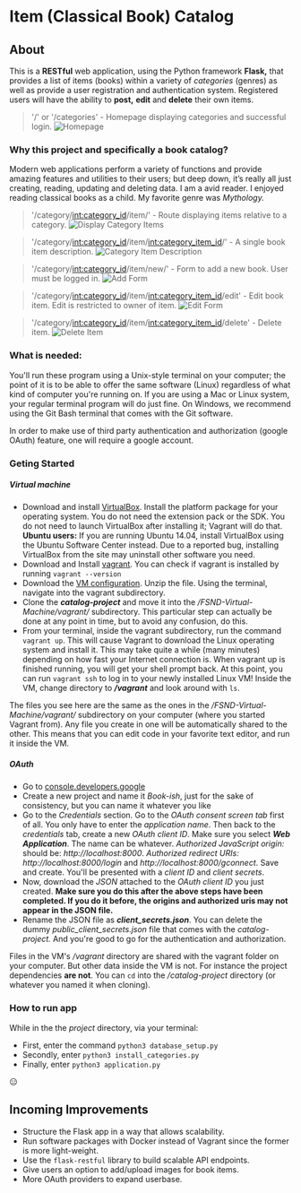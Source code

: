 # Item (Classical Book) Catalog

## About

This is a **RESTful** web application, using the Python framework **Flask,**
that provides a list of items (books) within a variety of _categories_ (genres)
as well as provide a user registration and authentication system. Registered 
users will have the ability to **post,** **edit** and **delete** their own items.

> '/' or '/categories' - Homepage displaying categories and successful login.
![Homepage](https://github.com/richardgreg/catalog-project/blob/master/assets/successfull-loggin.png)

### Why this project and specifically a book catalog?
Modern web applications perform a variety of functions and provide amazing 
features and utilities to their users; but deep down, it’s really all just 
creating, reading, updating and deleting data.
I am a avid reader. I enjoyed reading classical books as a child. My favorite
genre was _Mythology._

> '/category/<int:category_id>/item/' - Route displaying items relative to a category.
![Display Category Items](https://github.com/richardgreg/catalog-project/blob/master/assets/item-display2.png)

> '/category/<int:category_id>/item/<int:category_item_id>/' - A single book
item description.
![Category Item Description](https://github.com/richardgreg/catalog-project/blob/master/assets/item-description.png)

> '/category/<int:category_id>/item/new/' - Form to add a new book. User must
be logged in.
![Add Form](https://github.com/richardgreg/catalog-project/blob/master/assets/add-form.png)

> '/category/<int:category_id>/item/<int:category_item_id>/edit' - Edit book
item. Edit is restricted to owner of item.
![Edit Form](https://github.com/richardgreg/catalog-project/blob/master/assets/edit-item.png)

> '/category/<int:category_id>/item/<int:category_item_id>/delete' - Delete item.
![Delete Item](https://github.com/richardgreg/catalog-project/blob/master/assets/delete-item.png)

### What is needed:
You'll run these program using a Unix-style terminal on your computer; the
point of it is to be able to offer the same software (Linux) regardless of what
kind of computer you're running on. If you are using a Mac or Linux system,
your regular terminal program will do just fine. On Windows, we recommend using
the Git Bash terminal that comes with the Git software.

In order to make use of third party authentication and authorization
(google OAuth) feature, one will require a google account.

### Geting Started
##### Virtual machine
- Download and install [VirtualBox](https://www.virtualbox.org/wiki/Download_Old_Builds_5_1).
Install the platform package for your operating system. You do not need the
extension pack or the SDK. You do not need to launch VirtualBox after
installing it; Vagrant will do that. **Ubuntu users:** If you are running
Ubuntu 14.04, install VirtualBox using the Ubuntu Software Center instead. Due
to a reported bug, installing VirtualBox from the site may uninstall other
software you need.
- Download and Install [vagrant](https://www.vagrantup.com/downloads.html). 
You can check if vagrant is installed by running `vagrant --version`
- Download the [VM configuration](https://s3.amazonaws.com/video.udacity-data.com/topher/2018/April/5acfbfa3_fsnd-virtual-machine/fsnd-virtual-machine.zip).
Unzip the file. Using the terminal, navigate into the vagrant subdirectory.
- Clone the **_catalog-project_** and move it into the
_/FSND-Virtual-Machine/vagrant/_ subdirectory. This particular step can
actually be done at any point in time, but to avoid any confusion, do this.
- From your terminal, inside the vagrant subdirectory, run the command
`vagrant up`. This will cause Vagrant to download the Linux operating system
and install it. This may take quite a while (many minutes) depending on how
fast your Internet connection is. When vagrant up is finished running, you will
get your shell prompt back. At this point, you can run `vagrant ssh` to log in
to your newly installed Linux VM! Inside the VM, change directory to
**_/vagrant_** and look around with `ls`.

The files you see here are the same as the ones in the
_/FSND-Virtual-Machine/vagrant/_ subdirectory on your computer
(where you started Vagrant from). Any file you create in one will be
automatically shared to the other. This means that you can edit code in your
favorite text editor, and run it inside the VM.

##### OAuth
- Go to [console.developers.google](https://console.developers.google.com/apis)
- Create a new project and name it _Book-ish_, just for the sake of
consistency, but you can name it whatever you like
- Go to the _Credentials_ section. Go to the _OAuth consent screen tab_
first of all. You only have to enter the _application name_. Then back to the
_credentials_ tab, create a new _OAuth client ID_. Make sure you select
**_Web Application_**. The name can be whatever. _Authorized JavaScript
origin:_ should be: _http://localhost:8000_.
_Authorized redirect URIs:_ _http://localhost:8000/login_ and
_http://localhost:8000/gconnect_. Save and create. You'll be presented with a
_client ID_ and _client secrets_.
- Now, download the _JSON_ attached to the _OAuth client ID_ you just created.
**Make sure you do this after the above steps have been completed. If you do
it before, the origins and authorized uris may not appear in the JSON file.**
- Rename the JSON file as **_client_secrets.json_**. You can delete the dummy
_public_client_secrets.json_ file that comes with the _catalog-project._ And
you're good to go for the authentication and authorization.

Files in the VM's _/vagrant_ directory are shared with the vagrant folder on
your computer. But other data inside the VM is not. For instance the project
dependencies **are not**. You can `cd` into the _/catalog-project_ directory
(or whatever you named it when cloning).

### How to run app
While in the the _project_ directory, via your terminal:

- First, enter the command `python3 database_setup.py`
- Secondly, enter `python3 install_categories.py`
- Finally, enter `python3 application.py`

:expressionless:

## Incoming Improvements
- Structure the Flask app in a way that allows scalability.
- Run software packages with Docker instead of Vagrant since the former is more
light-weight.
- Use the `flask-restful` library to build scalable API endpoints.
- Give users an option to add/upload images for book items.
- More OAuth providers to expand userbase.
